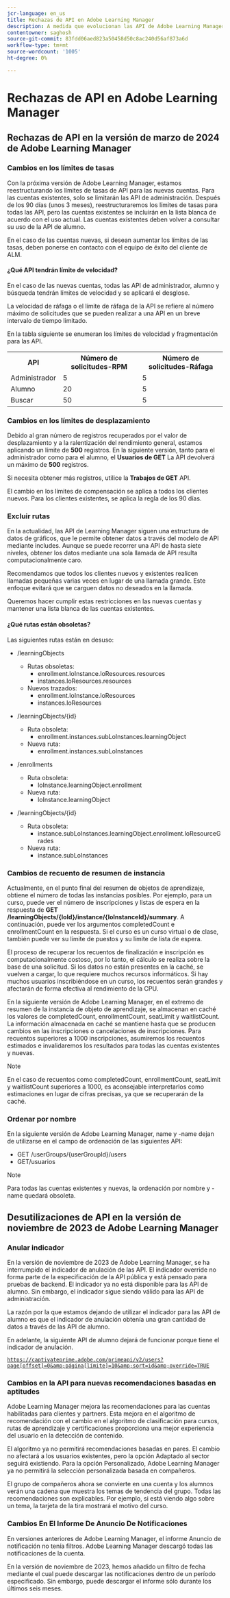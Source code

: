 ```yaml
---
jcr-language: en_us
title: Rechazas de API en Adobe Learning Manager
description: A medida que evolucionan las API de Adobe Learning Manager, estas se reorganizan o actualizan periódicamente. Cuando las API evolucionan, la API antigua queda obsoleta y, finalmente, se elimina. Esta página contiene información que debe conocer al migrar de versiones de API obsoletas a versiones de API más nuevas y estables.
contentowner: saghosh
source-git-commit: 83fdd06aed823a50458d50c8ac240d56af873a6d
workflow-type: tm+mt
source-wordcount: '1005'
ht-degree: 0%

---
```



# Rechazas de API en Adobe Learning Manager

## Rechazas de API en la versión de marzo de 2024 de Adobe Learning Manager

### Cambios en los límites de tasas

Con la próxima versión de Adobe Learning Manager, estamos reestructurando los límites de tasas de API para las nuevas cuentas. Para las cuentas existentes, solo se limitarán las API de administración. Después de los 90 días (unos 3 meses), reestructuraremos los límites de tasas para todas las API, pero las cuentas existentes se incluirán en la lista blanca de acuerdo con el uso actual. Las cuentas existentes deben volver a consultar su uso de la API de alumno.

En el caso de las cuentas nuevas, si desean aumentar los límites de las tasas, deben ponerse en contacto con el equipo de éxito del cliente de ALM.

#### ¿Qué API tendrán límite de velocidad?

En el caso de las nuevas cuentas, todas las API de administrador, alumno y búsqueda tendrán límites de velocidad y se aplicará el desglose.

La velocidad de ráfaga o el límite de ráfaga de la API se refiere al número máximo de solicitudes que se pueden realizar a una API en un breve intervalo de tiempo limitado.

En la tabla siguiente se enumeran los límites de velocidad y fragmentación para las API.

<table>
    <tr>
        <th>API</th>
        <th>Número de solicitudes-RPM</th>
        <th>Número de solicitudes-Ráfaga</th>
    </tr>
    <tr>
        <td>Administrador</td>
        <td>5</td>
        <td>5</td>
    </tr>
    <tr>
        <td>Alumno</td>
        <td>20</td>
        <td>5</td>
    </tr>
    <tr>
        <td>Buscar</td>
        <td>50</td>
        <td>5</td>
    </tr>
</table>

### Cambios en los límites de desplazamiento

Debido al gran número de registros recuperados por el valor de desplazamiento y a la ralentización del rendimiento general, estamos aplicando un límite de **500** registros. En la siguiente versión, tanto para el administrador como para el alumno, el **Usuarios de GET** La API devolverá un máximo de **500** registros.

Si necesita obtener más registros, utilice la **Trabajos de GET** API.

El cambio en los límites de compensación se aplica a todos los clientes nuevos. Para los clientes existentes, se aplica la regla de los 90 días.

### Excluir rutas

En la actualidad, las API de Learning Manager siguen una estructura de datos de gráficos, que le permite obtener datos a través del modelo de API mediante includes. Aunque se puede recorrer una API de hasta siete niveles, obtener los datos mediante una sola llamada de API resulta computacionalmente caro.

Recomendamos que todos los clientes nuevos y existentes realicen llamadas pequeñas varias veces en lugar de una llamada grande. Este enfoque evitará que se carguen datos no deseados en la llamada.

Queremos hacer cumplir estas restricciones en las nuevas cuentas y mantener una lista blanca de las cuentas existentes.

#### ¿Qué rutas están obsoletas?

Las siguientes rutas están en desuso:

* /learningObjects
   * Rutas obsoletas:
      * enrollment.loInstance.loResources.resources
      * instances.loResources.resources
   * Nuevos trazados:
      * enrollment.loInstance.loResources
      * instances.loResources

* /learningObjects/{id}
   * Ruta obsoleta:
      * enrollment.instances.subLoInstances.learningObject
   * Nueva ruta:
      * enrollment.instances.subLoInstances

* /enrollments
   * Ruta obsoleta:
      * loInstance.learningObject.enrollment
   * Nueva ruta:
      * loInstance.learningObject

* /learningObjects/{id}
   * Ruta obsoleta:
      * instance.subLoInstances.learningObject.enrollment.loResourceGrades
   * Nueva ruta:
      * instance.subLoInstances

### Cambios de recuento de resumen de instancia

Actualmente, en el punto final del resumen de objetos de aprendizaje, obtiene el número de todas las instancias posibles. Por ejemplo, para un curso, puede ver el número de inscripciones y listas de espera en la respuesta de **GET /learningObjects/{loId}/instance/{loInstanceId}/summary**. A continuación, puede ver los argumentos completedCount e enrollmentCount en la respuesta. Si el curso es un curso virtual o de clase, también puede ver su límite de puestos y su límite de lista de espera.

El proceso de recuperar los recuentos de finalización e inscripción es computacionalmente costoso, por lo tanto, el cálculo se realiza sobre la base de una solicitud. Si los datos no están presentes en la caché, se vuelven a cargar, lo que requiere muchos recursos informáticos. Si hay muchos usuarios inscribiéndose en un curso, los recuentos serán grandes y afectarán de forma efectiva al rendimiento de la CPU.

En la siguiente versión de Adobe Learning Manager, en el extremo de resumen de la instancia de objeto de aprendizaje, se almacenan en caché los valores de completedCount, enrollmentCount, seatLimit y waitlistCount. La información almacenada en caché se mantiene hasta que se producen cambios en las inscripciones o cancelaciones de inscripciones. Para recuentos superiores a 1000 inscripciones, asumiremos los recuentos estimados e invalidaremos los resultados para todas las cuentas existentes y nuevas.

>[!NOTE]
>
>En el caso de recuentos como completedCount, enrollmentCount, seatLimit y waitlistCount superiores a 1000, es aconsejable interpretarlos como estimaciones en lugar de cifras precisas, ya que se recuperarán de la caché.

### Ordenar por nombre

En la siguiente versión de Adobe Learning Manager, name y -name dejan de utilizarse en el campo de ordenación de las siguientes API:

* GET /userGroups/{userGroupId}/users
* GET/usuarios

>[!NOTE]
>
>Para todas las cuentas existentes y nuevas, la ordenación por nombre y -name quedará obsoleta.


## Desutilizaciones de API en la versión de noviembre de 2023 de Adobe Learning Manager

### Anular indicador

En la versión de noviembre de 2023 de Adobe Learning Manager, se ha interrumpido el indicador de anulación de las API. El indicador override no forma parte de la especificación de la API pública y está pensado para pruebas de backend. El indicador ya no está disponible para las API de alumno. Sin embargo, el indicador sigue siendo válido para las API de administración.

La razón por la que estamos dejando de utilizar el indicador para las API de alumno es que el indicador de anulación obtenía una gran cantidad de datos a través de las API de alumno.

En adelante, la siguiente API de alumno dejará de funcionar porque tiene el indicador de anulación.

<code>https://captivateprime.adobe.com/primeapi/v2/users?page[offset]=0&amp;página[límite]=10&amp;sort=id&amp;override=TRUE</code>

### Cambios en la API para nuevas recomendaciones basadas en aptitudes

Adobe Learning Manager mejora las recomendaciones para las cuentas habilitadas para clientes y partners. Esta mejora en el algoritmo de recomendación con el cambio en el algoritmo de clasificación para cursos, rutas de aprendizaje y certificaciones proporciona una mejor experiencia del usuario en la detección de contenido.

El algoritmo ya no permitirá recomendaciones basadas en pares. El cambio no afectará a los usuarios existentes, pero la opción Adaptado al sector seguirá existiendo. Para la opción Personalizado, Adobe Learning Manager ya no permitirá la selección personalizada basada en compañeros.

El grupo de compañeros ahora se convierte en una cuenta y los alumnos verán una cadena que muestra los temas de tendencia del grupo. Todas las recomendaciones son explicables. Por ejemplo, si está viendo algo sobre un tema, la tarjeta de la tira mostrará el motivo del curso.

### Cambios En El Informe De Anuncio De Notificaciones

En versiones anteriores de Adobe Learning Manager, el informe Anuncio de notificación no tenía filtros. Adobe Learning Manager descargó todas las notificaciones de la cuenta.

En la versión de noviembre de 2023, hemos añadido un filtro de fecha mediante el cual puede descargar las notificaciones dentro de un período especificado.  Sin embargo, puede descargar el informe sólo durante los últimos seis meses.